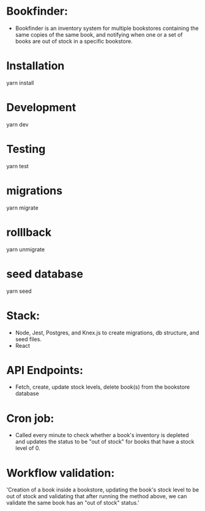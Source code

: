 # Bookfinder:

- Bookfinder is an inventory system for multiple bookstores containing the same copies of the same book, and notifying when one or a set of books are out of stock in a specific bookstore.

# Installation

yarn install

# Development

yarn dev

# Testing

yarn test

# migrations

yarn migrate

# rolllback

yarn unmigrate

# seed database

yarn seed

# Stack:

- Node, Jest, Postgres, and Knex.js to create migrations, db structure, and seed files. 
- React 

# API Endpoints:

- Fetch, create, update stock levels, delete book(s) from the bookstore database

# Cron job:

- Called every minute to check whether a book's inventory is depleted and updates the status to be "out of stock" for books that have a stock level of 0.

# Workflow validation:

'Creation of a book inside a bookstore, updating the book's stock level to be out of stock and validating that after running the method above, we can validate the same book has an "out of stock" status.'
